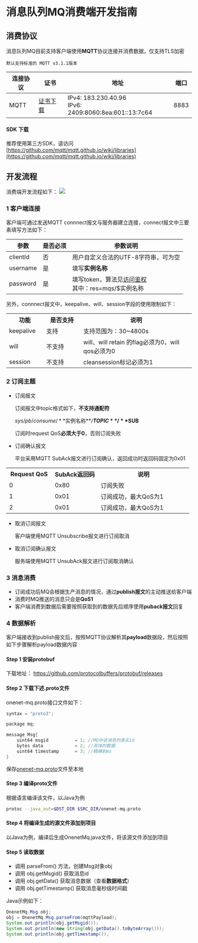 # 消息队列MQ消费端开发指南

## 消费协议

消息队列MQ目前支持客户端使用**MQTT**协议连接并消费数据，仅支持TLS加密

    默认支持标准的 MQTT v3.1.1版本


|连接协议|证书|地址|端口|
|---|---|---|---|
|MQTT|[证书下载](/images/tools/MQ-certificate-release-0711.zip)|IPv4:  183.230.40.96<br>IPv6:  2409:8060:8ea:601::13:7c64|8883|
#### SDK 下载

推荐使用第三方SDK，请访问[https://github.com/mqtt/mqtt.github.io/wiki/libraries](https://github.com/mqtt/mqtt.github.io/wiki/libraries)


## 开发流程
消费端开发流程如下：
![](/images/mq/开发流程.png)

### 1 客户端连接

客户端可通过发送MQTT connnect报文与服务器建立连接，connect报文中三要素填写方法如下：

|参数|是否必须|参数说明|
|---|---|---|
|clientId|否|用户自定义合法的UTF-8字符串，可为空|
|username|是|填写**实例名称**|
|password|是|填写token，算法见[访问鉴权](/book/develop-manual/auth.md)<br>其中：res=mqs/$实例名称|


另外，connnect报文中，keepalive、will、session字段的使用限制如下：

<table>
<tr><th width="20%">功能</th><th width="20%">是否支持</th><th>说明</th></tr>
<tr><td>keepalive</td><td>支持</td><td>支持范围为：30~4800s</td></tr>
<tr><td>will</td><td>不支持</td><td>will、will retain 的flag必须为0，will qos必须为0</td></tr>
<tr><td>session</td><td>不支持</td><td>cleansession标记必须为1</td></tr>
</table>

### 2 订阅主题

- 订阅报文

    订阅报文中topic格式如下，**不支持通配符**
	
    $sys/pb/consume/**$实例名称**/**$TOPIC**/**$SUB**

    订阅时request QoS**必须大于0**，否则订阅失败

- 订阅确认报文
    
	平台采用MQTT SubAck报文进行订阅确认，返回成功时返回码固定为0x01

<table>
<tr><th width="25%">Request QoS</th><th width="25%">SubAck返回码</th><th>说明</th></tr>
<tr><td>0</td><td>0x80</td><td>订阅失败</td></tr>
<tr><td>1</td><td>0x01</td><td>订阅成功，最大QoS为1</td></tr>
<tr><td>2</td><td>0x01</td><td>订阅成功，最大QoS为1</td></tr>
</table>

- 取消订阅报文
    
    客户端使用MQTT Unsubscribe报文进行订阅取消  

- 取消订阅确认报文

    服务端使用MQTT UnsubAck报文进行订阅取消确认

### 3 消息消费

- 订阅成功后MQ会根据生产消息的情况，通过**publish报文**的主动推送给客户端
- 消费时MQ推送的消息只会是**QoS1**
- 客户端消费到数据后需要按照获取到的数据先后顺序使用**puback报文**回复

### 4 数据解析

客户端接收到publish报文后，按照MQTT协议解析其**payload**数据段，然后按照如下步骤解析payload数据内容

#### Step 1 安装protobuf
下载地址：
https://github.com/protocolbuffers/protobuf/releases

#### Step 2 下载下述.proto文件
onenet-mq.proto接口文件如下：

```c++
syntax = "proto3";

package mq;

message Msg{
    uint64 msgid          = 1; //MQ中该消息的真实id
    bytes data            = 2; //具体的数据
    uint64 timestamp      = 3; //精确到ms
}

```

保存[onenet-mq.proto](/images/tools/onenet-mq.proto)文件至本地

#### Step 3 编译proto文件

根据语言编译该文件，以Java为例
```bash
protoc --java_out=$DST_DIR $SRC_DIR/onenet-mq.proto
```

#### Step 4 将编译生成的源文件添加到项目

以Java为例，编译后生成OnenetMq.java文件，将该源文件添加到项目

#### Step 5 读取数据
- 调用 parseFrom() 方法，创建Msg对象obj
- 调用 obj.getMsgid() 获取消息id
- 调用 obj.getData() 获取消息数据（查看**数据格式**）
- 调用 obj.getTimestamp() 获取消息毫秒级时间戳


Java示例如下：
```java
OnenetMq.Msg obj;
obj = OnenetMq.Msg.parseFrom(mqttPayload);
System.out.println(obj.getMsgid());
System.out.println(new String(obj.getData().toByteArray()));
System.out.println(obj.getTimestamp());
```
